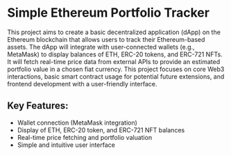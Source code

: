 # Simple Ethereum Portfolio Tracker
This project aims to create a basic decentralized application (dApp) on the Ethereum blockchain that allows users to track their Ethereum-based assets. The dApp will integrate with user-connected wallets (e.g., MetaMask) to display balances of ETH, ERC-20 tokens, and ERC-721 NFTs. It will fetch real-time price data from external APIs to provide an estimated portfolio value in a chosen fiat currency. This project focuses on core Web3 interactions, basic smart contract usage for potential future extensions, and frontend development with a user-friendly interface.

## Key Features:

- Wallet connection (MetaMask integration)
- Display of ETH, ERC-20 token, and ERC-721 NFT balances
- Real-time price fetching and portfolio valuation
- Simple and intuitive user interface

